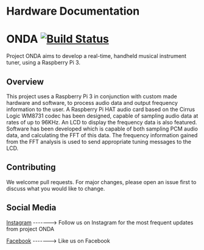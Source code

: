 # Hardware Documentation

# ONDA         [![Build Status](https://travis-ci.org/Dan-escu/ONDA.svg?branch=master)](https://travis-ci.org/Dan-escu/ONDA)
Project ONDA aims to develop a real-time, handheld musical instrument tuner, using a Raspberry Pi 3.

## Overview 
This project uses a Raspberry Pi 3 in conjunction with custom made hardware and software, to process audio data and output frequency information to the user. A Raspberry Pi HAT audio card based on the Cirrus Logic WM8731 codec has been designed, capable of sampling audio data at rates of up to 96KHz. An LCD to display the frequency data is also featured. Software has been developed which is capable of both sampling PCM audio data, and calculating the FFT of this data. The frequency information gained from the FFT analysis is used to send appropriate tuning messages to the LCD.

## Contributing
We welcome pull requests. For major changes, please open an issue first to discuss what you would like to change.

## Social Media
[Instagram](https://www.instagram.com/ondasounds/ "Instagram") -------> Follow us on Instagram for the most frequent updates from project ONDA

[Facebook](https://www.facebook.com/ondatune/) -------> Like us on Facebook
